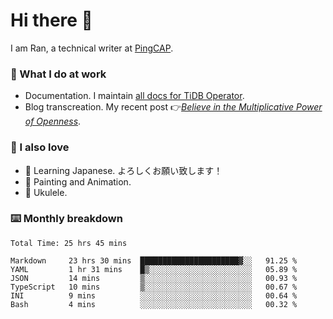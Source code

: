 # Hi there 👋

I am Ran, a technical writer at [PingCAP](https://pingcap.com/).

### 📝 What I do at work

- Documentation. I maintain [all docs for TiDB Operator](https://github.com/pingcap/docs-tidb-operator).
- Blog transcreation. My recent post 👉[*Believe in the Multiplicative Power of Openness*](https://pingcap.com/blog/believe-in-the-multiplicative-power-of-openness-open-source-community).

### 🤠 I also love

- 💬 Learning Japanese. よろしくお願い致します！
- 🎨 Painting and Animation.
- 🎵 Ukulele.

### ⌨️ Monthly breakdown

<!--START_SECTION:waka-->

```text
Total Time: 25 hrs 45 mins

Markdown     23 hrs 30 mins  ██████████████████████▓░░   91.25 %
YAML         1 hr 31 mins    █▒░░░░░░░░░░░░░░░░░░░░░░░   05.89 %
JSON         14 mins         ▒░░░░░░░░░░░░░░░░░░░░░░░░   00.93 %
TypeScript   10 mins         ▒░░░░░░░░░░░░░░░░░░░░░░░░   00.67 %
INI          9 mins          ░░░░░░░░░░░░░░░░░░░░░░░░░   00.64 %
Bash         4 mins          ░░░░░░░░░░░░░░░░░░░░░░░░░   00.32 %
```

<!--END_SECTION:waka-->
